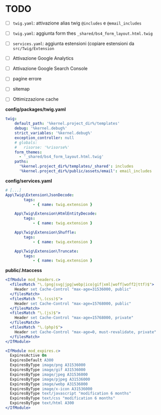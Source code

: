 # TODO

- [ ] `twig.yaml`: attivazione alias twig `@includes` e `@email_includes`
- [ ] `twig.yaml`: aggiunta form thes `_shared/bs4_form_layout.html.twig`
- [ ] `services.yaml`: aggiunta estensioni (copiare estensioni da `src/Twig/Extension`
- [ ] Attivazione Google Analytics
- [ ] Attivazione Google Search Console
- [ ] pagine errore
- [ ] sitemap
- [ ] Ottimizzazione cache



**config/packages/twig.yaml**

```yaml
twig:
    default_path: '%kernel.project_dir%/templates'
    debug: '%kernel.debug%'
    strict_variables: '%kernel.debug%'
    exception_controller: null
    # globals:
    #   risorse: '%risorse%'
    form_themes:
      - '_shared/bs4_form_layout.html.twig'
    paths:
      '%kernel.project_dir%/templates/_shared': includes
      '%kernel.project_dir%/public/assets/email': email_includes
```


**config/services.yaml**

```yaml
# [...]
App\Twig\Extension\JsonDecode:
        tags:
            - { name: twig.extension }

    App\Twig\Extension\HtmlEntityDecode:
        tags:
            - { name: twig.extension }

    App\Twig\Extension\Shuffle:
        tags:
            - { name: twig.extension }

    App\Twig\Extension\Truncate:
        tags:
            - { name: twig.extension }
```


**public/.htaccess**

```apache
<IfModule mod_headers.c>
  <filesMatch "\.(png|svg|jpg|webp|ico|gif|xml|woff|woff2|ttf)$">
    Header set Cache-Control "max-age=31536000, public"
  </filesMatch>
  <filesMatch "\.(css)$">
    Header set Cache-Control "max-age=15768000, public"
  </filesMatch>
  <filesMatch "\.(js)$">
    Header set Cache-Control "max-age=15768000, private"
  </filesMatch>
  <filesMatch "\.(php)$">
    Header set Cache-Control "max-age=0, must-revalidate, private"
  </filesMatch>
</IfModule>

<IfModule mod_expires.c>
  ExpiresActive On
  ExpiresDefault A300
  ExpiresByType image/png A31536000
  ExpiresByType image/gif A31536000
  ExpiresByType image/jpeg A31536000
  ExpiresByType image/pjpeg A31536000
  ExpiresByType image/webp A31536000
  ExpiresByType image/x-icon A31536000
  ExpiresByType text/javascript "modification 6 months"
  ExpiresByType text/css "modification 6 months"
  ExpiresByType text/html A300
</IfModule>
```
